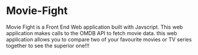# Movie-Fight
Movie Fight is a Front End Web application built with Javscript. This web application makes calls to the OMDB API to fetch movie data. this web application allows you to compare two of your favourite movies or TV series together to see the superior one!!!
